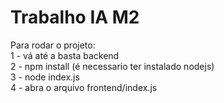 # Trabalho IA M2
Para rodar o projeto:<br>
1 - vá até a basta backend<br>
2 - npm install (é necessario ter instalado nodejs)<br>
3 - node index.js<br>
4 - abra o arquivo frontend/index.js
